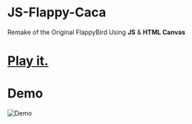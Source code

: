 # JS-Flappy-Caca
Remake of the Original FlappyBird Using **JS** &amp; **HTML Canvas** 
# [Play it.](https://alpiwnnn.github.io/to.sablabliblah/)
# Demo
![Demo](https://user-images.githubusercontent.com/44725090/67148880-e7dba280-f2a4-11e9-8dbf-d154842ee0cf.gif)
